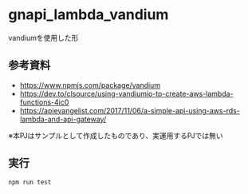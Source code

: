 # gnapi_lambda_vandium
vandiumを使用した形

## 参考資料
* https://www.npmjs.com/package/vandium
* https://dev.to/clsource/using-vandiumio-to-create-aws-lambda-functions-4ic0
* https://apievangelist.com/2017/11/06/a-simple-api-using-aws-rds-lambda-and-api-gateway/

※本PJはサンプルとして作成したものであり、実運用するPJでは無い

## 実行
```
npm run test
```